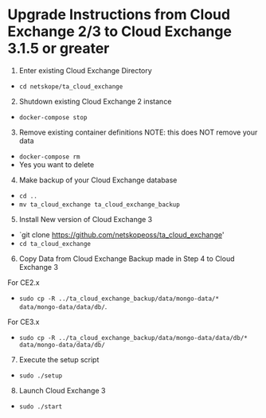# Upgrade Instructions from Cloud Exchange 2/3 to Cloud Exchange 3.1.5 or greater

1. Enter existing Cloud Exchange Directory
  - `cd netskope/ta_cloud_exchange`

2. Shutdown existing Cloud Exchange 2 instance
  - `docker-compose stop`

3. Remove existing container definitions NOTE: this does NOT remove your data
  - `docker-compose rm`
  - Yes you want to delete

4. Make backup of your Cloud Exchange database
  - `cd ..`
  - `mv ta_cloud_exchange ta_cloud_exchange_backup`

5. Install New version of Cloud Exchange 3
  - `git clone https://github.com/netskopeoss/ta_cloud_exchange'
  - `cd ta_cloud_exchange`

6. Copy Data from Cloud Exchange Backup made in Step 4 to Cloud Exchange 3

  For CE2.x

  - `sudo cp -R ../ta_cloud_exchange_backup/data/mongo-data/* data/mongo-data/data/db/`. 
 
  For CE3.x
 
  - `sudo cp -R ../ta_cloud_exchange_backup/data/mongo-data/data/db/* data/mongo-data/data/db/`

7. Execute the setup script
  - `sudo ./setup`

8. Launch Cloud Exchange 3
  - `sudo ./start`

